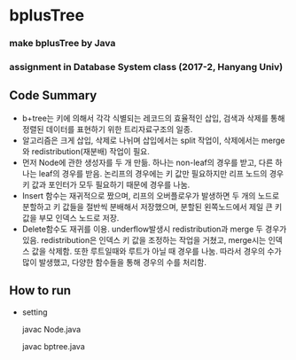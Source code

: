 
# bplusTree
### make bplusTree by Java
### assignment in Database System class (2017-2, Hanyang Univ)

## Code Summary 
- b+tree는 키에 의해서 각각 식별되는 레코드의 효율적인 삽입, 검색과 삭제를 통해 정렬된 데이터를 표현하기 위한 트리자료구조의 일종.
- 알고리즘은 크게 삽입, 삭제로 나뉘며 삽입에서는 split 작업이, 삭제에서는 merge와 redistribution(재분배) 작업이 필요. 
- 먼저 Node에 관한 생성자를 두 개 만듦. 하나는 non-leaf의 경우를 받고, 다른 하나는 leaf의 경우를 받음. 
  논리프의 경우에는 키 값만 필요하지만 리프 노드의 경우 키 값과 포인터가 모두 필요하기 때문에 경우를 나눔.
- Insert 함수는 재귀적으로 짰으며, 리프의 오버플로우가 발생하면 두 개의 노드로 분할하고 
  키 값들을 절반씩 분배해서 저장했으며, 분할된 왼쪽노드에서 제일 큰 키 값을 부모 인덱스 노드로 저장. 
- Delete함수도 재귀를 이용. underflow발생시 redistribution과 merge 두 경우가 있음. 
  redistribution은 인덱스 키 값을 조정하는 작업을 거쳤고, merge시는 인덱스 값을 삭제함.
  또한 루트일때와 루트가 아닐 때 경우를 나눔. 따라서 경우의 수가 많이 발생했고, 다양한 함수들을 통해 경우의 수를 처리함.

## How to run
- setting

    javac Node.java
    
    javac bptree.java
